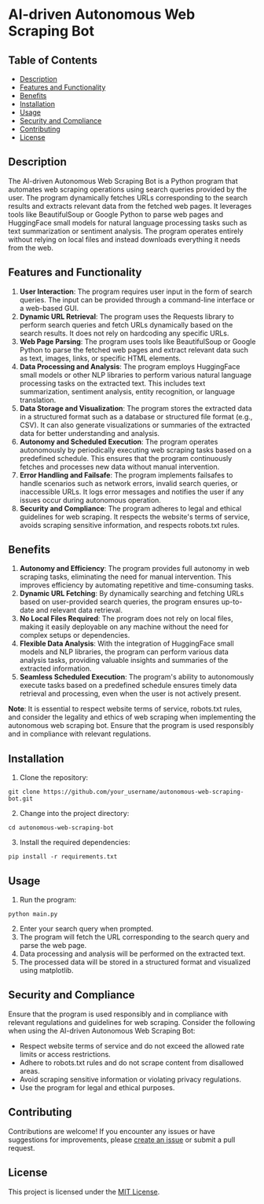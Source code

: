 # AI-driven Autonomous Web Scraping Bot

## Table of Contents
- [Description](#description)
- [Features and Functionality](#features-and-functionality)
- [Benefits](#benefits)
- [Installation](#installation)
- [Usage](#usage)
- [Security and Compliance](#security-and-compliance)
- [Contributing](#contributing)
- [License](#license)

## Description
The AI-driven Autonomous Web Scraping Bot is a Python program that automates web scraping operations using search queries provided by the user. The program dynamically fetches URLs corresponding to the search results and extracts relevant data from the fetched web pages. It leverages tools like BeautifulSoup or Google Python to parse web pages and HuggingFace small models for natural language processing tasks such as text summarization or sentiment analysis. The program operates entirely without relying on local files and instead downloads everything it needs from the web.

## Features and Functionality
1. **User Interaction**: The program requires user input in the form of search queries. The input can be provided through a command-line interface or a web-based GUI.
2. **Dynamic URL Retrieval**: The program uses the Requests library to perform search queries and fetch URLs dynamically based on the search results. It does not rely on hardcoding any specific URLs.
3. **Web Page Parsing**: The program uses tools like BeautifulSoup or Google Python to parse the fetched web pages and extract relevant data such as text, images, links, or specific HTML elements.
4. **Data Processing and Analysis**: The program employs HuggingFace small models or other NLP libraries to perform various natural language processing tasks on the extracted text. This includes text summarization, sentiment analysis, entity recognition, or language translation.
5. **Data Storage and Visualization**: The program stores the extracted data in a structured format such as a database or structured file format (e.g., CSV). It can also generate visualizations or summaries of the extracted data for better understanding and analysis.
6. **Autonomy and Scheduled Execution**: The program operates autonomously by periodically executing web scraping tasks based on a predefined schedule. This ensures that the program continuously fetches and processes new data without manual intervention.
7. **Error Handling and Failsafe**: The program implements failsafes to handle scenarios such as network errors, invalid search queries, or inaccessible URLs. It logs error messages and notifies the user if any issues occur during autonomous operation.
8. **Security and Compliance**: The program adheres to legal and ethical guidelines for web scraping. It respects the website's terms of service, avoids scraping sensitive information, and respects robots.txt rules.

## Benefits
1. **Autonomy and Efficiency**: The program provides full autonomy in web scraping tasks, eliminating the need for manual intervention. This improves efficiency by automating repetitive and time-consuming tasks.
2. **Dynamic URL Fetching**: By dynamically searching and fetching URLs based on user-provided search queries, the program ensures up-to-date and relevant data retrieval.
3. **No Local Files Required**: The program does not rely on local files, making it easily deployable on any machine without the need for complex setups or dependencies.
4. **Flexible Data Analysis**: With the integration of HuggingFace small models and NLP libraries, the program can perform various data analysis tasks, providing valuable insights and summaries of the extracted information.
5. **Seamless Scheduled Execution**: The program's ability to autonomously execute tasks based on a predefined schedule ensures timely data retrieval and processing, even when the user is not actively present.

**Note**: It is essential to respect website terms of service, robots.txt rules, and consider the legality and ethics of web scraping when implementing the autonomous web scraping bot. Ensure that the program is used responsibly and in compliance with relevant regulations.

## Installation
1. Clone the repository:
```
git clone https://github.com/your_username/autonomous-web-scraping-bot.git
```
2. Change into the project directory:
```
cd autonomous-web-scraping-bot
```
3. Install the required dependencies:
```
pip install -r requirements.txt
```

## Usage
1. Run the program:
```
python main.py
```
2. Enter your search query when prompted.
3. The program will fetch the URL corresponding to the search query and parse the web page.
4. Data processing and analysis will be performed on the extracted text.
5. The processed data will be stored in a structured format and visualized using matplotlib.

## Security and Compliance
Ensure that the program is used responsibly and in compliance with relevant regulations and guidelines for web scraping. Consider the following when using the AI-driven Autonomous Web Scraping Bot:
- Respect website terms of service and do not exceed the allowed rate limits or access restrictions.
- Adhere to robots.txt rules and do not scrape content from disallowed areas.
- Avoid scraping sensitive information or violating privacy regulations.
- Use the program for legal and ethical purposes.

## Contributing
Contributions are welcome! If you encounter any issues or have suggestions for improvements, please [create an issue](https://github.com/your_username/autonomous-web-scraping-bot/issues/new) or submit a pull request.

## License
This project is licensed under the [MIT License](LICENSE).